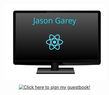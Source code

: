 <p align="center" href="#">
  <img align="center" width="330" alt="monitor" src="https://github.com/jason1985/jason1985-content/blob/master/jg-react-lcd.svg">
</p>

<p align="center">
  <a href="https://gist.github.com/jason1985/f24185158df3c58b25e48c8ad77c8005">
    <img src="https://gist.githubusercontent.com/jason1985/f24185158df3c58b25e48c8ad77c8005/raw/e8607d3e1899edeec3794b2bb9e1911b71516db8/guestbook.gif" alt="Click here to sign my guestbook!">
  </a>
</p>
